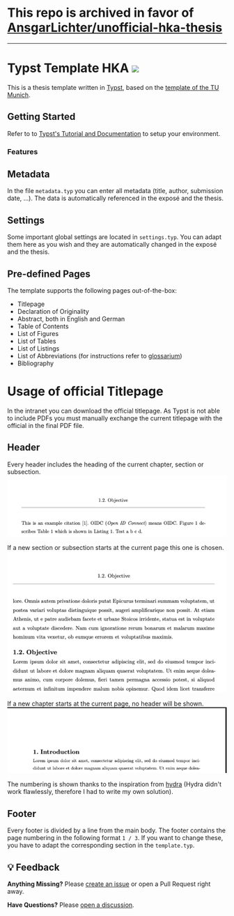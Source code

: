 # This repo is archived in favor of [AnsgarLichter/unofficial-hka-thesis](https://github.com/AnsgarLichter/unofficial-hka-thesis)

---

# Typst Template HKA <a href="https://github.tools.sap/I573017/hka-thesis-template/generate"><img src="https://img.shields.io/badge/Generate_from_Template-8A2BE2?logo=github" /></a>

This is a thesis template written in [Typst](https://typst.app/), 
based on the [template of the TU Munich](https://github.com/ls1intum/thesis-template-typst).

## Getting Started
Refer to to [Typst's Tutorial and Documentation](https://typst.app/) to setup your environment.

### Features

## Metadata
In the file `metadata.typ` you can enter all metadata (title, author, submission date, ...). The data is automatically referenced in the exposé and the thesis.

## Settings
Some important global settings are located in `settings.typ`. You can adapt them here as you wish and they are automatically changed in the exposé and the thesis.

## Pre-defined Pages
The template supports the following pages out-of-the-box:

- Titlepage
- Declaration of Originality
- Abstract, both in English and German
- Table of Contents
- List of Figures
- List of Tables
- List of Listings
- List of Abbreviations (for instructions refer to [glossarium](https://github.com/typst/packages/tree/main/packages/preview/glossarium/0.2.6))
- Bibliography

# **Usage of official Titlepage**
In the intranet you can download the official titlepage. As Typst is not able to include PDFs you must manually exchange the current titlepage with the official in the final PDF file.

## Header
Every header includes the heading of the current chapter, section or subsection. 
![Current Subsection](assets/image.png)

If a new section or subsection starts at the current page this one is chosen. 
![New Section](assets/image-1.png)

If a new chapter starts at the current page, no header will be shown.
![New Chapter](assets/image-2.png)

The numbering is shown thanks to the inspiration from [hydra](https://github.com/tingerrr/hydra) (Hydra didn't work flawlessly, therefore I had to write my own solution).

## Footer
Every footer is divided by a line from the main body. The footer contains the page numbering in the following format `1 / 3`. If you want to change these, you have to adapt the corresponding section in the `template.typ`.

## 💡 Feedback

**Anything Missing?** Please [create an issue](https://github.tools.sap/I573017/hka-thesis-template/issues/new) or open a Pull Request right away.

**Have Questions?** Please [open a discussion](https://github.tools.sap/I573017/hka-thesis-template/discussions).